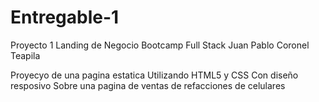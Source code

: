 # Entregable-1
Proyecto 1 
Landing de Negocio 
Bootcamp Full Stack 
Juan Pablo Coronel Teapila

Proyecyo de una pagina estatica 
Utilizando HTML5 y CSS 
Con diseño resposivo
Sobre una pagina de ventas de refacciones de celulares
